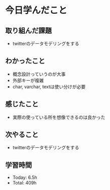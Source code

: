 # 今日学んだこと
## 取り組んだ課題
- twitterのデータモデリングをする
## わかったこと
- 概念設計っていうのが大事
- 外部キーが複雑
- char, varchar, textは使い分けが必要
## 感じたこと
- 実際の使っている所を想像できるのは良かった
## 次やること
- twitterのデータモデリングをする
## 学習時間
- Today: 6.5h
- Total: 409h